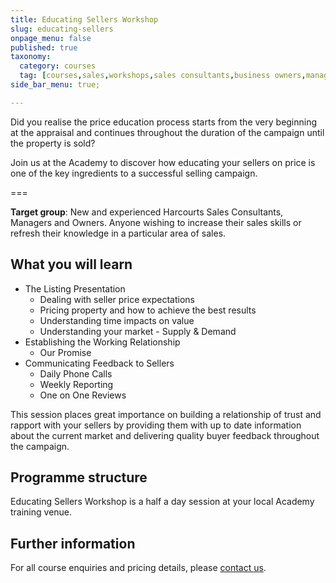 ```yaml
---
title: Educating Sellers Workshop
slug: educating-sellers
onpage_menu: false
published: true
taxonomy:
  category: courses
  tag: [courses,sales,workshops,sales consultants,business owners,managers]
side_bar_menu: true;

---
```


Did you realise the price education process starts from the very beginning at the appraisal and continues throughout the duration of the campaign until the property is sold?

Join us at the Academy to discover how educating your sellers on price is one of the key ingredients to a successful selling campaign.

===

**Target group**: New and experienced Harcourts Sales Consultants, Managers and Owners. Anyone wishing to increase their sales skills or refresh their knowledge in a particular area of sales.

## What you will learn
- The Listing Presentation
  - Dealing with seller price expectations
  - Pricing property and how to achieve the best results
  - Understanding time impacts on value
  - Understanding your market - Supply & Demand
- Establishing the Working Relationship
  - Our Promise
- Communicating Feedback to Sellers
  - Daily Phone Calls
  - Weekly Reporting
  - One on One Reviews

This session places great importance on building a relationship of trust and rapport with your sellers by providing them with up to date information about the current market and delivering quality buyer feedback throughout the campaign.


## Programme structure
Educating Sellers Workshop is a half a day session at your local Academy training venue.

## Further information
For all course enquiries and pricing details, please [contact us](/about-us/contact-us).

